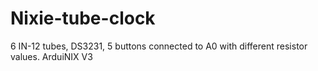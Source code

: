 # Nixie-tube-clock
6 IN-12 tubes, DS3231, 5 buttons connected to A0 with different resistor values. ArduiNIX V3
